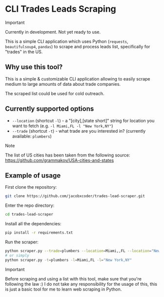 # CLI Trades Leads Scraping

> [!IMPORTANT]
> Currently in development. Not yet ready to use.

This is a simple CLI application which uses Python (`requests`, `beautifulsoup4`, `pandas`) to scrape and process leads list, specifically for "trades" in the US.

## Why use this tool?

This is a simple & customizable CLI application allowing to easily scrape medium to large amounts of data about trade companies.

The scraped list could be used for cold outreach.

## Currently supported options

- `--location` (shortcut `-l`) - a "[city],[state short]" string for location you want to fetch (e.g. `-l Miami,FL -l "New York,NY"`)
- `--trade` (shortcut `-t`) - what trade are you interested in? (currently available: `plumbers`)

> [!NOTE]
> The list of US cities has been taken from the following source: https://github.com/grammakov/USA-cities-and-states

## Example of usage

First clone the repository:

```bash
git clone https://github.com/jacobxcoder/trades-lead-scraper.git
```

Enter the repo directory:

```bash
cd trades-lead-scraper
```

Install all the dependencies:

```bash
pip install -r requirements.txt
```

Run the scraper:

```bash
python scraper.py --trade=plumbers --location=Miami,,FL --location="New York, NY"
# or simply
python scraper.py -t=plumbers -l=Miami,FL -l="New York,NY"
```

> [!IMPORTANT]
> Before scraping and using a list with this tool, make sure that you're following the law :) I do not take any responsibility for the usage of this, this is just a basic tool for me to learn web scraping in Python.
